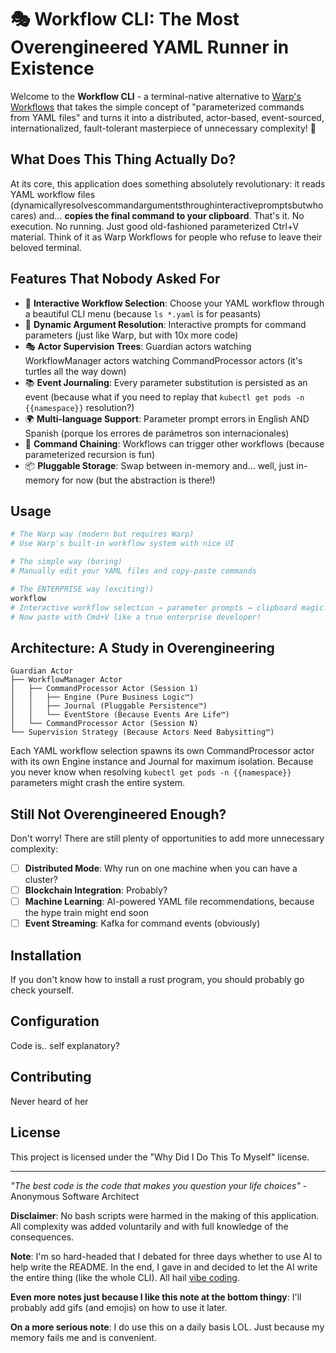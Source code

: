 # 🎭 Workflow CLI: The Most Overengineered YAML Runner in Existence

Welcome to the **Workflow CLI** - a terminal-native alternative to [Warp's Workflows](https://docs.warp.dev/knowledge-and-collaboration/warp-drive/workflows) that takes the simple concept of "parameterized commands from YAML files" and turns it into a distributed, actor-based, event-sourced, internationalized, fault-tolerant masterpiece of unnecessary complexity! 🚀

## What Does This Thing Actually Do?

At its core, this application does something absolutely revolutionary: it reads YAML workflow files (dynamicallyresolvescommandargumentsthroughinteractivepromptsbutwhocares) and... **copies the final command to your clipboard**. That's it. No execution. No running. Just good old-fashioned parameterized Ctrl+V material. Think of it as Warp Workflows for people who refuse to leave their beloved terminal.

## Features That Nobody Asked For

- 🎪 **Interactive Workflow Selection**: Choose your YAML workflow through a beautiful CLI menu (because `ls *.yaml` is for peasants)
- 🔧 **Dynamic Argument Resolution**: Interactive prompts for command parameters (just like Warp, but with 10x more code)
- 🎭 **Actor Supervision Trees**: Guardian actors watching WorkflowManager actors watching CommandProcessor actors (it's turtles all the way down)
- 📚 **Event Journaling**: Every parameter substitution is persisted as an event (because what if you need to replay that `kubectl get pods -n {{namespace}}` resolution?)
- 🌍 **Multi-language Support**: Parameter prompt errors in English AND Spanish (porque los errores de parámetros son internacionales)
- 🔄 **Command Chaining**: Workflows can trigger other workflows (because parameterized recursion is fun)
- 📦 **Pluggable Storage**: Swap between in-memory and... well, just in-memory for now (but the abstraction is there!)

## Usage

```bash
# The Warp way (modern but requires Warp)
# Use Warp's built-in workflow system with nice UI

# The simple way (boring)
# Manually edit your YAML files and copy-paste commands

# The ENTERPRISE way (exciting!)
workflow
# Interactive workflow selection → parameter prompts → clipboard magic!
# Now paste with Cmd+V like a true enterprise developer!
```

## Architecture: A Study in Overengineering

```
Guardian Actor
├── WorkflowManager Actor
│   ├── CommandProcessor Actor (Session 1)
│   │   ├── Engine (Pure Business Logic™)
│   │   ├── Journal (Pluggable Persistence™)
│   │   └── EventStore (Because Events Are Life™)
│   └── CommandProcessor Actor (Session N)
└── Supervision Strategy (Because Actors Need Babysitting™)
```

Each YAML workflow selection spawns its own CommandProcessor actor with its own Engine instance and Journal for maximum isolation. Because you never know when resolving `kubectl get pods -n {{namespace}}` parameters might crash the entire system.

## Still Not Overengineered Enough?

Don't worry! There are still plenty of opportunities to add more unnecessary complexity:

- [ ] **Distributed Mode**: Why run on one machine when you can have a cluster?
- [ ] **Blockchain Integration**: Probably?
- [ ] **Machine Learning**: AI-powered YAML file recommendations, because the hype train might end soon
- [ ] **Event Streaming**: Kafka for command events (obviously)

## Installation

If you don't know how to install a rust program, you should probably go check yourself.

## Configuration

Code is.. self explanatory?

## Contributing

Never heard of her

## License

This project is licensed under the "Why Did I Do This To Myself" license.

---

*"The best code is the code that makes you question your life choices"* - Anonymous Software Architect

**Disclaimer**: No bash scripts were harmed in the making of this application. All complexity was added voluntarily and with full knowledge of the consequences.

**Note**: I'm so hard-headed that I debated for three days whether to use AI to help write the README. In the end, I gave in and decided to let the AI write the entire thing (like the whole CLI). All hail [vibe coding](https://vibemanifesto.org/).


**Even more notes just because I like this note at the bottom thingy**: I'll probably add gifs (and emojis) on how to use it later.

**On a more serious note**: I do use this on a daily basis LOL. Just because my memory fails me and is convenient.
